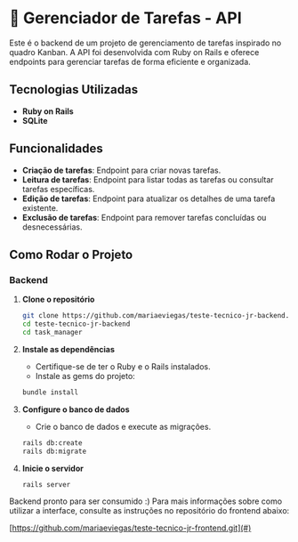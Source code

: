 # 🚀 Gerenciador de Tarefas - API

Este é o backend de um projeto de gerenciamento de tarefas inspirado no quadro Kanban. A API foi desenvolvida com Ruby on Rails e oferece endpoints para gerenciar tarefas de forma eficiente e organizada.

## Tecnologias Utilizadas

- **Ruby on Rails**
- **SQLite**

## Funcionalidades

- **Criação de tarefas**: Endpoint para criar novas tarefas.
- **Leitura de tarefas**: Endpoint para listar todas as tarefas ou consultar tarefas específicas.
- **Edição de tarefas**: Endpoint para atualizar os detalhes de uma tarefa existente.
- **Exclusão de tarefas**: Endpoint para remover tarefas concluídas ou desnecessárias.

## Como Rodar o Projeto

### Backend

1. **Clone o repositório**
   ```sh
   git clone https://github.com/mariaeviegas/teste-tecnico-jr-backend.git
   cd teste-tecnico-jr-backend
   cd task_manager

2. **Instale as dependências**
   
   - Certifique-se de ter o Ruby e o Rails instalados.
   - Instale as gems do projeto:
     
   ```sh
   bundle install

3. **Configure o banco de dados**
   
   - Crie o banco de dados e execute as migrações.
     
   ```sh
   rails db:create
   rails db:migrate

4. **Inicie o servidor**
   ```sh
   rails server

Backend pronto para ser consumido :) Para mais informações sobre como utilizar a interface, consulte as instruções no repositório do frontend abaixo:

[https://github.com/mariaeviegas/teste-tecnico-jr-frontend.git](#)


